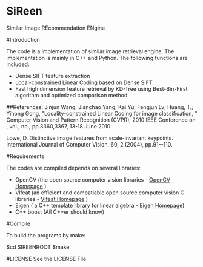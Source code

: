 SiReen
=========

Similar Image REcommendation ENgine


#Introduction

The code is a implementation of similar image retrieval engine. The implementation is mainly in C++ and Python. The following functions are included:

* Dense SIFT feature extraction
* Local-constrained Linear Coding based on Dense SIFT.
* Fast high dimension feature retrieval by KD-Tree using Best-Bin-First algorithm and optimized comparison method

##References:
Jinjun Wang; Jianchao Yang; Kai Yu; Fengjun Lv; Huang, T.; Yihong Gong, "Locality-constrained Linear Coding for image classification, " Computer Vision and Pattern Recognition (CVPR), 2010 IEEE Conference on , vol., no., pp.3360,3367, 13-18 June 2010

Lowe, D. Distinctive image features from scale-invariant keypoints. International Journal of Computer Vision, 60, 2 (2004), pp.91--110.

#Requirements

The codes are compiled depends on several libraries:
* OpenCV (the open source computer vision libraries - [OpenCV Homepage](http://opencv.org) )
* Vlfeat (an efficient and compatiable open source computer vision C libraries - [Vlfeat Homepage](http://www.vlfeat.org/) )
* Eigen ( a C++ template library for linear algebra - [Eigen Homepage](http://eigen.tuxfamily.org/index.php?title=Main_Page))
* C++ boost (All C++er should know)

#Compile

To build the programs by make:

$cd SIREENROOT
$make

#LICENSE
See the LICENSE File
